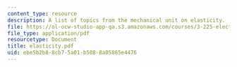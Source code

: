 ```yaml
---
content_type: resource
description: A list of topics from the mechanical unit on elasticity.
file: https://ol-ocw-studio-app-qa.s3.amazonaws.com/courses/3-225-electronic-and-mechanical-properties-of-materials-fall-2007/ebe5b2b88cb75a01b5088a05865e4476_elasticity.pdf
file_type: application/pdf
resourcetype: Document
title: elasticity.pdf
uid: ebe5b2b8-8cb7-5a01-b508-8a05865e4476
---
```

